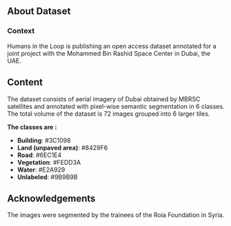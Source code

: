 ## About Dataset
### Context
Humans in the Loop is publishing an open access dataset annotated for a joint project with the Mohammed Bin Rashid Space Center in Dubai, the UAE.

## Content

The dataset consists of aerial imagery of Dubai obtained by MBRSC satellites and annotated with pixel-wise semantic segmentation in 6 classes. The total volume of the dataset is 72 images grouped into 6 larger tiles. 

**The classes are :**

+ **Building**: #3C1098
+ **Land (unpaved area)**: #8429F6
+ **Road**: #6EC1E4
+ **Vegetation**: #FEDD3A
+ **Water**: #E2A929
+ **Unlabeled**: #9B9B9B


## Acknowledgements
The images were segmented by the trainees of the Roia Foundation in Syria.